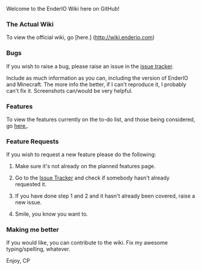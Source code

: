 Welcome to the EnderIO Wiki here on GitHub!

### The Actual Wiki
To view the official wiki, go [here.] (http://wiki.enderio.com)

### Bugs
If you wish to raise a bug, please raise an issue in the [issue tracker](https://github.com/CrazyPants/EnderIO/issues).

Include as much information as you can, including the version of EnderIO and Minecraft. The more info the better, if I can't reproduce it, I probably can't fix it. Screenshots can/would be very helpful.

### Features
To view the features currently on the to-do list, and those being considered, go [here.](https://github.com/CrazyPants/EnderIO/wiki/Planned-Features).

### Feature Requests
If you wish to request a new feature please do the following:

1. Make sure it's not already on the planned features page.

2. Go to the [Issue Tracker](https://github.com/CrazyPants/EnderIO/issues) and check if somebody hasn't already requested it.

3. If you have done step 1 and 2 and it hasn't already been covered, raise a new issue.

4. Smile, you know you want to.

### Making me better
If you would like, you can contribute to the wiki. Fix my awesome typing/spelling, whatever.

Enjoy,
CP